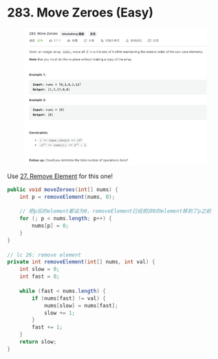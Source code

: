 # 283. Move Zeroes (Easy)

<figure><img src="../../../.gitbook/assets/image (24).png" alt=""><figcaption></figcaption></figure>

Use [27. Remove Element](27.-remove-element-easy.md) for this one!

```java
public void moveZeroes(int[] nums) {
    int p = removeElement(nums, 0);

    // 把p后的element都设为0，removeElement已经把非0的element移到了p之前
    for (; p < nums.length; p++) {
        nums[p] = 0;
    }
}

// lc 26: remove element
private int removeElement(int[] nums, int val) {
    int slow = 0;
    int fast = 0;

    while (fast < nums.length) {
        if (nums[fast] != val) {
            nums[slow] = nums[fast];
            slow += 1;
        }
        fast += 1;
    }
    return slow;
}

```
